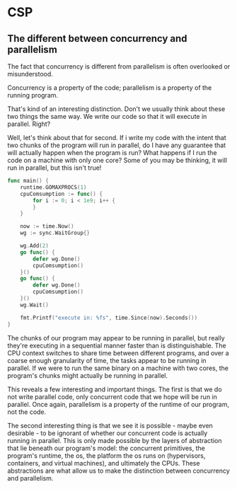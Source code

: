 # CSP 

## The different between concurrency and parallelism

The fact that concurrency is different from parallelism is often overlooked or misunderstood.

Concurrency is a property of the code; parallelism is a property of the running program.

That's kind of an interesting distinction. Don't we usually think about these two things the same way. We write our code so that it will execute in parallel. Right?

Well, let's think about that for second.  If i write my code with the intent that two chunks of the program will run in parallel, do I have any guarantee that will actually happen when the program is run? What happens if I run the code on a machine with only one core? Some of you may be thinking, it will run in parallel, but this isn't true!

```go
func main() {
	runtime.GOMAXPROCS(1)
	cpuComsumption := func() {
		for i := 0; i < 1e9; i++ {
		}
	}

	now := time.Now()
	wg := sync.WaitGroup{}

	wg.Add(2)
	go func() {
		defer wg.Done()
		cpuComsumption()
	}()
	go func() {
		defer wg.Done()
		cpuComsumption()
	}()
	wg.Wait()

	fmt.Printf("execute in: %fs", time.Since(now).Seconds())
}
```

The chunks of our program may appear to be running in parallel, but really they're executing in a sequential manner faster than is distinguishable. The CPU context switches to share time between different programs, and over a coarse enough granularity of time, the tasks appear to be running in parallel. If we were to run the same binary on a machine with two cores, the program's chunks might actually be running in parallel.

This reveals a few interesting and important things. The first is that we do not write parallel code, only concurrent code that we hope will be run in parallel. Once again, parallelism is a property of the runtime of our program, not the code.

The second interesting thing is that we see it is possible - maybe even desirable - to be ignorant of whether our concurrent code is actually running in parallel. This is only made possible by the layers of abstraction that lie beneath our program's model: the concurrent primitives, the program's runtime, the os, the platform the os runs on (hypervisors, containers, and virtual machines), and ultimately the CPUs. These abstractions are what allow us to make the distinction between concurrency and parallelism.



